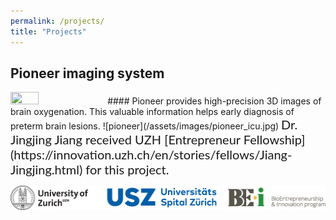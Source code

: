 ```yaml
---
permalink: /projects/
title: "Projects"
---
```

## Pioneer imaging system
<img src="/assets/images/logo_pioneer.png" width="30%" height="30%">
#### Pioneer provides high-precision 3D images of brain oxygenation. This valuable information helps early diagnosis of preterm brain lesions.
![pioneer](/assets/images/pioneer_icu.jpg)
<span style="font-family:Lato; font-size:20px;">
Dr. Jingjing Jiang received UZH [Entrepreneur Fellowship](https://innovation.uzh.ch/en/stories/fellows/Jiang-Jingjing.html) for this project. 
</span>

![sponsors](/assets/images/uzh_usz_bei_LOGOs_combined.png)